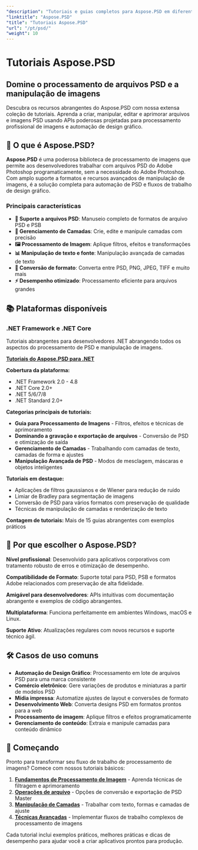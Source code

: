 ```yaml
---
"description": "Tutoriais e guias completos para Aspose.PSD em diferentes plataformas. Domine a manipulação de arquivos PSD, processamento de imagens, gerenciamento de camadas e recursos avançados de edição com nossa extensa coleção de tutoriais."
"linktitle": "Aspose.PSD"
"title": "Tutoriais Aspose.PSD"
"url": "/pt/psd/"
"weight": 10
---
```


# Tutoriais Aspose.PSD

## Domine o processamento de arquivos PSD e a manipulação de imagens

Descubra os recursos abrangentes do Aspose.PSD com nossa extensa coleção de tutoriais. Aprenda a criar, manipular, editar e aprimorar arquivos e imagens PSD usando APIs poderosas projetadas para processamento profissional de imagens e automação de design gráfico.

## 🚀 O que é Aspose.PSD?

**Aspose.PSD** é uma poderosa biblioteca de processamento de imagens que permite aos desenvolvedores trabalhar com arquivos PSD do Adobe Photoshop programaticamente, sem a necessidade do Adobe Photoshop. Com amplo suporte a formatos e recursos avançados de manipulação de imagens, é a solução completa para automação de PSD e fluxos de trabalho de design gráfico.

### Principais características
- **📁 Suporte a arquivos PSD**: Manuseio completo de formatos de arquivo PSD e PSB
- **🎨 Gerenciamento de Camadas**: Crie, edite e manipule camadas com precisão
- **🖼️ Processamento de Imagem**: Aplique filtros, efeitos e transformações
- **📊 Manipulação de texto e fonte**: Manipulação avançada de camadas de texto
- **🔄 Conversão de formato**: Converta entre PSD, PNG, JPEG, TIFF e muito mais
- **⚡ Desempenho otimizado**: Processamento eficiente para arquivos grandes

## 📚 Plataformas disponíveis

### .NET Framework e .NET Core
Tutoriais abrangentes para desenvolvedores .NET abrangendo todos os aspectos do processamento de PSD e manipulação de imagens.

**[Tutoriais do Aspose.PSD para .NET](./net/)**

**Cobertura da plataforma:**
- .NET Framework 2.0 - 4.8
- .NET Core 2.0+
- .NET 5/6/7/8
- .NET Standard 2.0+

**Categorias principais de tutoriais:**
- **Guia para Processamento de Imagens** - Filtros, efeitos e técnicas de aprimoramento
- **Dominando a gravação e exportação de arquivos** - Conversão de PSD e otimização de saída
- **Gerenciamento de Camadas** - Trabalhando com camadas de texto, camadas de forma e ajustes
- **Manipulação Avançada de PSD** - Modos de mesclagem, máscaras e objetos inteligentes

**Tutoriais em destaque:**
- Aplicações de filtros gaussianos e de Wiener para redução de ruído
- Limiar de Bradley para segmentação de imagens
- Conversão de PSD para vários formatos com preservação de qualidade
- Técnicas de manipulação de camadas e renderização de texto

**Contagem de tutoriais:** Mais de 15 guias abrangentes com exemplos práticos


## 🎯 Por que escolher o Aspose.PSD?

**Nível profissional**: Desenvolvido para aplicativos corporativos com tratamento robusto de erros e otimização de desempenho.

**Compatibilidade de Formato**: Suporte total para PSD, PSB e formatos Adobe relacionados com preservação de alta fidelidade.

**Amigável para desenvolvedores**: APIs intuitivas com documentação abrangente e exemplos de código abrangentes.

**Multiplataforma**: Funciona perfeitamente em ambientes Windows, macOS e Linux.

**Suporte Ativo**: Atualizações regulares com novos recursos e suporte técnico ágil.


## 🛠️ Casos de uso comuns

- **Automação de Design Gráfico**: Processamento em lote de arquivos PSD para uma marca consistente
- **Comércio eletrônico**: Gere variações de produtos e miniaturas a partir de modelos PSD  
- **Mídia impressa**: Automatize ajustes de layout e conversões de formato
- **Desenvolvimento Web**: Converta designs PSD em formatos prontos para a web
- **Processamento de imagem**: Aplique filtros e efeitos programaticamente
- **Gerenciamento de conteúdo**: Extraia e manipule camadas para conteúdo dinâmico


## 📖 Começando

Pronto para transformar seu fluxo de trabalho de processamento de imagens? Comece com nossos tutoriais básicos:

1. **[Fundamentos de Processamento de Imagem](./net/guide-image-processing/)** - Aprenda técnicas de filtragem e aprimoramento
2. **[Operações de arquivo](./net/mastering-file-saving-and-exporting/)** - Opções de conversão e exportação de PSD Master
3. **[Manipulação de Camadas](./net/)** - Trabalhar com texto, formas e camadas de ajuste
4. **[Técnicas Avançadas](./net/)** - Implementar fluxos de trabalho complexos de processamento de imagens

Cada tutorial inclui exemplos práticos, melhores práticas e dicas de desempenho para ajudar você a criar aplicativos prontos para produção.